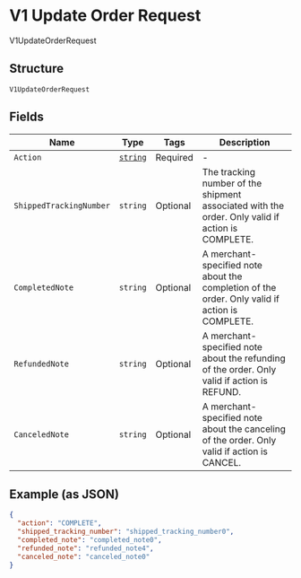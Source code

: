 
# V1 Update Order Request

V1UpdateOrderRequest

## Structure

`V1UpdateOrderRequest`

## Fields

| Name | Type | Tags | Description |
|  --- | --- | --- | --- |
| `Action` | [`string`](../../doc/models/v1-update-order-request-action.md) | Required | - |
| `ShippedTrackingNumber` | `string` | Optional | The tracking number of the shipment associated with the order. Only valid if action is COMPLETE. |
| `CompletedNote` | `string` | Optional | A merchant-specified note about the completion of the order. Only valid if action is COMPLETE. |
| `RefundedNote` | `string` | Optional | A merchant-specified note about the refunding of the order. Only valid if action is REFUND. |
| `CanceledNote` | `string` | Optional | A merchant-specified note about the canceling of the order. Only valid if action is CANCEL. |

## Example (as JSON)

```json
{
  "action": "COMPLETE",
  "shipped_tracking_number": "shipped_tracking_number0",
  "completed_note": "completed_note0",
  "refunded_note": "refunded_note4",
  "canceled_note": "canceled_note0"
}
```

